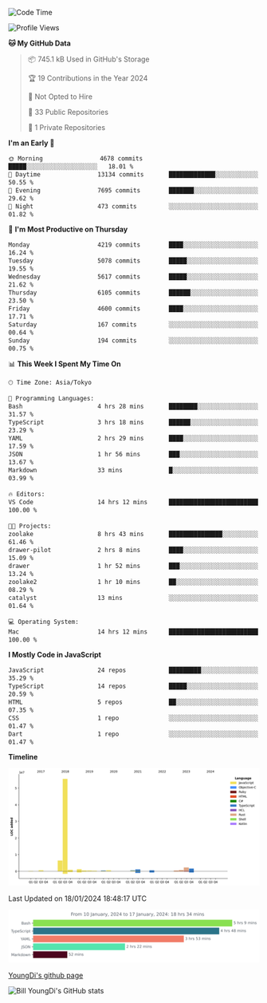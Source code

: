 <!--START_SECTION:waka-->
![Code Time](http://img.shields.io/badge/Code%20Time-331%20hrs%2023%20mins-blue)

![Profile Views](http://img.shields.io/badge/Profile%20Views-0-blue)

**🐱 My GitHub Data** 

> 📦 745.1 kB Used in GitHub's Storage 
 > 
> 🏆 19 Contributions in the Year 2024
 > 
> 🚫 Not Opted to Hire
 > 
> 📜 33 Public Repositories 
 > 
> 🔑 1 Private Repositories 
 > 
**I'm an Early 🐤** 

```text
🌞 Morning                4678 commits        █████░░░░░░░░░░░░░░░░░░░░   18.01 % 
🌆 Daytime                13134 commits       █████████████░░░░░░░░░░░░   50.55 % 
🌃 Evening                7695 commits        ███████░░░░░░░░░░░░░░░░░░   29.62 % 
🌙 Night                  473 commits         ░░░░░░░░░░░░░░░░░░░░░░░░░   01.82 % 
```
📅 **I'm Most Productive on Thursday** 

```text
Monday                   4219 commits        ████░░░░░░░░░░░░░░░░░░░░░   16.24 % 
Tuesday                  5078 commits        █████░░░░░░░░░░░░░░░░░░░░   19.55 % 
Wednesday                5617 commits        █████░░░░░░░░░░░░░░░░░░░░   21.62 % 
Thursday                 6105 commits        ██████░░░░░░░░░░░░░░░░░░░   23.50 % 
Friday                   4600 commits        ████░░░░░░░░░░░░░░░░░░░░░   17.71 % 
Saturday                 167 commits         ░░░░░░░░░░░░░░░░░░░░░░░░░   00.64 % 
Sunday                   194 commits         ░░░░░░░░░░░░░░░░░░░░░░░░░   00.75 % 
```


📊 **This Week I Spent My Time On** 

```text
🕑︎ Time Zone: Asia/Tokyo

💬 Programming Languages: 
Bash                     4 hrs 28 mins       ████████░░░░░░░░░░░░░░░░░   31.57 % 
TypeScript               3 hrs 18 mins       ██████░░░░░░░░░░░░░░░░░░░   23.29 % 
YAML                     2 hrs 29 mins       ████░░░░░░░░░░░░░░░░░░░░░   17.59 % 
JSON                     1 hr 56 mins        ███░░░░░░░░░░░░░░░░░░░░░░   13.67 % 
Markdown                 33 mins             █░░░░░░░░░░░░░░░░░░░░░░░░   03.99 % 

🔥 Editors: 
VS Code                  14 hrs 12 mins      █████████████████████████   100.00 % 

🐱‍💻 Projects: 
zoolake                  8 hrs 43 mins       ███████████████░░░░░░░░░░   61.46 % 
drawer-pilot             2 hrs 8 mins        ████░░░░░░░░░░░░░░░░░░░░░   15.09 % 
drawer                   1 hr 52 mins        ███░░░░░░░░░░░░░░░░░░░░░░   13.24 % 
zoolake2                 1 hr 10 mins        ██░░░░░░░░░░░░░░░░░░░░░░░   08.29 % 
catalyst                 13 mins             ░░░░░░░░░░░░░░░░░░░░░░░░░   01.64 % 

💻 Operating System: 
Mac                      14 hrs 12 mins      █████████████████████████   100.00 % 
```

**I Mostly Code in JavaScript** 

```text
JavaScript               24 repos            █████████░░░░░░░░░░░░░░░░   35.29 % 
TypeScript               14 repos            █████░░░░░░░░░░░░░░░░░░░░   20.59 % 
HTML                     5 repos             ██░░░░░░░░░░░░░░░░░░░░░░░   07.35 % 
CSS                      1 repo              ░░░░░░░░░░░░░░░░░░░░░░░░░   01.47 % 
Dart                     1 repo              ░░░░░░░░░░░░░░░░░░░░░░░░░   01.47 % 
```



**Timeline**

![Lines of Code chart](https://raw.githubusercontent.com/Youngdi/Youngdi/master/assets/bar_graph.png)


 Last Updated on 18/01/2024 18:48:17 UTC
<!--END_SECTION:waka-->

![wakatime](./images/stat.svg)

[YoungDi's github page](https://youngdi.github.io)

![Bill YoungDi's GitHub stats](https://github-readme-stats.vercel.app/api?username=youngdi&count_private=true&show_icons=true)
